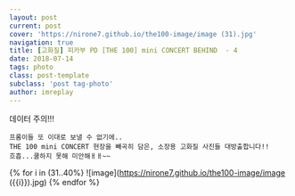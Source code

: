 ```yaml
---
layout: post
current: post
cover: 'https://nirone7.github.io/the100-image/image (31).jpg'
navigation: true
title: [고화질] 피카부 PD [THE 100] mini CONCERT BEHIND  - 4
date: 2018-07-14
tags: photo 
class: post-template
subclass: 'post tag-photo'
author: imreplay
---
```


데이터 주의!!!

```
프롬이들 또 이대로 보낼 수 없기에..
THE 100 mini CONCERT 현장을 빼곡히 담은, 소장용 고화질 사진들 대방출합니다!!
흐흡...쿨하지 못해 미안해ㅐㅐ~~
```

{% for i in (31..40%}
![image](https://nirone7.github.io/the100-image/image ({{i}}).jpg)
{% endfor %}
